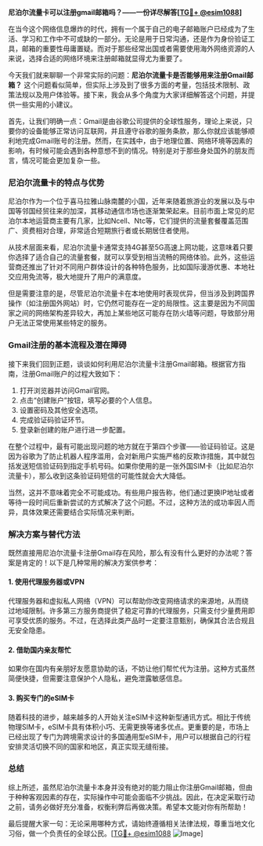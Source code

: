 **尼泊尔流量卡可以注册gmail邮箱吗？——一份详尽解答[[TG💪+ @esim1088](https://t.me/s/esim1088)]**

在当今这个网络信息爆炸的时代，拥有一个属于自己的电子邮箱账户已经成为了生活、学习和工作中不可或缺的一部分。无论是用于日常沟通，还是作为身份验证工具，邮箱的重要性毋庸置疑。而对于那些经常出国或者需要使用海外网络资源的人来说，选择合适的网络环境来注册邮箱就显得尤为重要了。

今天我们就来聊聊一个非常实际的问题：**尼泊尔流量卡是否能够用来注册Gmail邮箱？** 这个问题看似简单，但实际上涉及到了很多方面的考量，包括技术限制、政策法规以及用户体验等。接下来，我会从多个角度为大家详细解答这个问题，并提供一些实用的小建议。

首先，让我们明确一点：Gmail是由谷歌公司提供的全球性服务，理论上来说，只要你的设备能够正常访问互联网，并且遵守谷歌的服务条款，那么你就应该能够顺利地完成Gmail账号的注册。然而，在实践中，由于地理位置、网络环境等因素的影响，有时候可能会遇到各种意想不到的情况。特别是对于那些身处国外的朋友而言，情况可能会更加复杂一些。

### 尼泊尔流量卡的特点与优势

尼泊尔作为一个位于喜马拉雅山脉南麓的小国，近年来随着旅游业的发展以及与中国等邻国经贸往来的加深，其移动通信市场也逐渐繁荣起来。目前市面上常见的尼泊尔本地运营商主要有几家，比如Ncell、Ntc等，它们提供的流量套餐覆盖范围广、资费相对合理，非常适合短期旅行者或长期居住者使用。

从技术层面来看，尼泊尔流量卡通常支持4G甚至5G高速上网功能，这意味着只要你选择了适合自己的流量套餐，就可以享受到相当流畅的网络体验。此外，这些运营商还推出了针对不同用户群体设计的各种特色服务，比如国际漫游优惠、本地社交应用免流等，极大地提升了用户的满意度。

但是需要注意的是，尽管尼泊尔流量卡在本地使用时表现优异，但当涉及到跨国界操作（如注册国外网站）时，它仍然可能存在一定的局限性。这主要是因为不同国家之间的网络架构差异较大，再加上某些地区可能存在防火墙等问题，导致部分用户无法正常使用某些特定的服务。

### Gmail注册的基本流程及潜在障碍

接下来我们回到正题，谈谈如何利用尼泊尔流量卡注册Gmail邮箱。根据官方指南，注册Gmail账户的过程大致如下：

1. 打开浏览器并访问Gmail官网。
2. 点击“创建账户”按钮，填写必要的个人信息。
3. 设置密码及其他安全选项。
4. 完成验证码验证环节。
5. 登录新创建的账户进行进一步配置。

在整个过程中，最有可能出现问题的地方就在于第四个步骤——验证码验证。这是因为谷歌为了防止机器人程序滥用，会对新用户实施严格的反欺诈措施，其中就包括发送短信验证码到指定手机号码。如果你使用的是一张外国SIM卡（比如尼泊尔流量卡），那么收到这条验证码短信的可能性就会大大降低。

当然，这并不意味着完全不可能成功。有些用户报告称，他们通过更换IP地址或者等待一段时间后重新尝试的方式解决了这个问题。不过，这种方法的成功率因人而异，具体效果还需要结合实际情况来判断。

### 解决方案与替代方法

既然直接用尼泊尔流量卡注册Gmail存在风险，那么有没有什么更好的办法呢？答案是肯定的！以下是几种常用的解决方案供参考：

#### 1. 使用代理服务器或VPN
代理服务器和虚拟私人网络（VPN）可以帮助你改变网络请求的来源地，从而绕过地域限制。许多第三方服务商提供了稳定可靠的代理服务，只需支付少量费用即可享受优质的服务。不过，在选择此类产品时一定要注意甄别，确保其合法合规且无安全隐患。

#### 2. 借助国内亲友帮忙
如果你在国内有亲朋好友愿意协助的话，不妨让他们帮忙代为注册。这种方式虽然简便快捷，但需要注意保护个人隐私，避免泄露敏感信息。

#### 3. 购买专门的eSIM卡
随着科技的进步，越来越多的人开始关注eSIM卡这种新型通讯方式。相比于传统物理SIM卡，eSIM卡具有体积小巧、无需更换等诸多优点。更重要的是，市场上已经出现了专门为跨境需求设计的多国通用型eSIM卡，用户可以根据自己的行程安排灵活切换不同的国家和地区，真正实现无缝衔接。

### 总结

综上所述，虽然尼泊尔流量卡本身并没有绝对的能力阻止你注册Gmail邮箱，但由于种种客观因素的存在，实际操作中可能会面临不少挑战。因此，在决定采取行动之前，请务必做好充分准备，权衡利弊后再做决策。希望本文能对你有所帮助！

最后提醒大家一句：无论采用哪种方式，请始终遵循相关法律法规，尊重当地文化习俗，做一个负责任的全球公民。[[TG💪+ @esim1088](https://t.me/s/esim1088) ![Image](https://i.postimg.cc/4NQfJmqS/Snipaste-2025-05-13-00-14-12.png)]